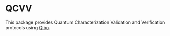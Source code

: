 # QCVV

This package provides Quantum Characterization Validation and Verification protocols using [Qibo](https://github.com/qiboteam/qibo).
